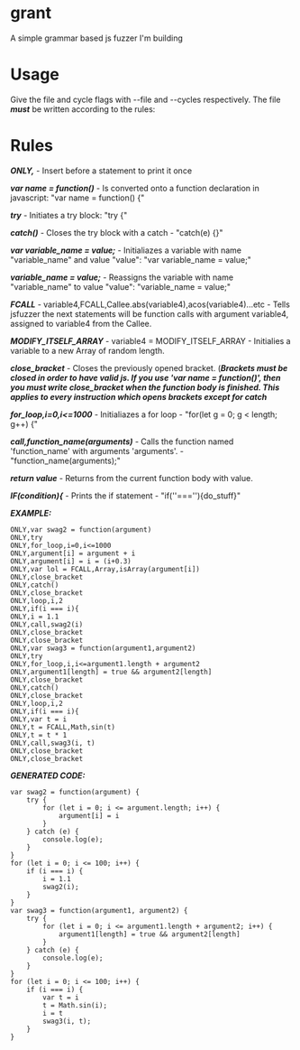 # grant
A simple grammar based js fuzzer I'm building
# Usage
Give the file and cycle flags with --file and --cycles respectively. The file ***must*** be written according to the rules:
# Rules
***ONLY,*** - Insert before a statement to print it once

***var name = function()*** - Is converted onto a function declaration in javascript: "var name = function() {"

***try*** - Initiates a try block: "try {"

***catch()*** - Closes the try block with a catch - "catch(e) {}"

***var variable_name = value;*** - Initialiazes a variable with name "variable_name" and value "value": "var variable_name = value;"

***variable_name = value;*** - Reassigns the variable with name "variable_name" to value "value": "variable_name = value;"

***FCALL*** - variable4,FCALL,Callee.abs(variable4),acos(variable4)...etc - Tells jsfuzzer the next statements will be function calls with argument variable4, assigned to variable4 from the Callee.

***MODIFY_ITSELF_ARRAY*** - variable4 = MODIFY_ITSELF_ARRAY - Initialies a variable to a new Array of random length.

***close_bracket*** - Closes the previously opened bracket. (***Brackets must be closed in order to have valid js. If you use 'var name = function()', then you must write close_bracket when the function body is finished. This applies to every instruction which opens brackets except for catch***

***for_loop,i=0,i<=1000*** - Initialiazes a for loop - "for(let g = 0; g < length; g++) {"

***call,function_name(arguments)*** - Calls the function named 'function_name' with arguments 'arguments'. - "function_name(arguments);"

***return value*** - Returns from the current function body with value.

***IF(condition){*** - Prints the if statement - "if(''===''){do_stuff}"

 
***EXAMPLE:***

```
ONLY,var swag2 = function(argument)
ONLY,try
ONLY,for_loop,i=0,i<=1000
ONLY,argument[i] = argument + i
ONLY,argument[i] = i = (i+0.3)
ONLY,var lol = FCALL,Array,isArray(argument[i])
ONLY,close_bracket
ONLY,catch()
ONLY,close_bracket
ONLY,loop,i,2
ONLY,if(i === i){
ONLY,i = 1.1
ONLY,call,swag2(i)
ONLY,close_bracket
ONLY,close_bracket
ONLY,var swag3 = function(argument1,argument2)
ONLY,try
ONLY,for_loop,i,i<=argument1.length + argument2
ONLY,argument1[length] = true && argument2[length]
ONLY,close_bracket
ONLY,catch()
ONLY,close_bracket
ONLY,loop,i,2
ONLY,if(i === i){
ONLY,var t = i
ONLY,t = FCALL,Math,sin(t)
ONLY,t = t * 1
ONLY,call,swag3(i, t)
ONLY,close_bracket
ONLY,close_bracket
```

***GENERATED CODE:***

```
var swag2 = function(argument) {
    try {
        for (let i = 0; i <= argument.length; i++) {
            argument[i] = i
        }
    } catch (e) {
        console.log(e);
    }
}
for (let i = 0; i <= 100; i++) {
    if (i === i) {
        i = 1.1
        swag2(i);
    }
}
var swag3 = function(argument1, argument2) {
    try {
        for (let i = 0; i <= argument1.length + argument2; i++) {
            argument1[length] = true && argument2[length]
        }
    } catch (e) {
        console.log(e);
    }
}
for (let i = 0; i <= 100; i++) {
    if (i === i) {
        var t = i
        t = Math.sin(i);
        i = t
        swag3(i, t);
    }
}


```
